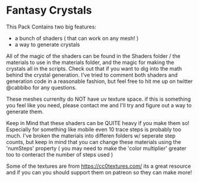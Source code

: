 # Fantasy Crystals

This Pack Contains two big features:

- a bunch of shaders ( that can work on any mesh! )
- a way to generate crystals

All of the magic of the shaders can be found in the Shaders folder / the materials to use in the materials folder, and the magic for making the crystals all in the scripts. Check out that if you want to dig into the math behind the crystal generation. I've tried to comment both shaders and generation code in a reasonable fashion, but feel free to hit me up on twitter @cabbibo for any questions.

These meshes currenlty do NOT have uv texture space. if this is something you feel like you need, please contact me and I'll try and figure out a way to generate them.


Keep in Mind that these shaders can be QUITE heavy if you make them so! Especially for something like mobile even 10 trace steps is probably too much. I've broken the materials into differen folders w/ seperate step counts, but keep in mind that you can change these materials using the 'numSteps' property ( you may need to make the 'color multiplier' greater too to conteract the number of steps used ) 

Some of the textures are from https://cc0textures.com/ its a great resource and if you can you should support them on patreon so they can make more!
